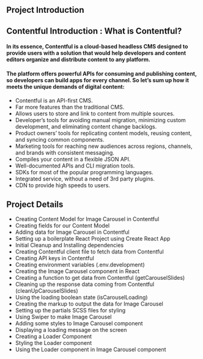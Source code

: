 ## Project Introduction

## Contentful Introduction : What is Contentful?

#### In its essence, Contentful is a cloud-based headless CMS designed to provide users with a solution that would help developers and content editors organize and distribute content to any platform.

#### The platform offers powerful APIs for consuming and publishing content, so developers can build apps for every channel. So let’s sum up how it meets the unique demands of digital content:

- Contentful is an API-first CMS.
- Far more features than the traditional CMS.
- Allows users to store and link to content from multiple sources.
- Developer’s tools for avoiding manual migration, minimizing custom development, and eliminating content change backlogs.
- Product owners’ tools for replicating content models, reusing content, and syncing common components.
- Marketing tools for reaching new audiences across regions, channels, and brands with consistent messaging.
- Compiles your content in a flexible JSON API.
- Well-documented APIs and CLI migration tools.
- SDKs for most of the popular programming languages.
- Integrated service, without a need of 3rd party plugins.
- CDN to provide high speeds to users.

## Project Details
- Creating Content Model  for Image Carousel in Contentful
- Creating fields for our Content Model
- Adding data for Image Carousel in Contentful
- Setting up a boilerplate React Project using Create React App
- Initial Cleanup and Installing dependencies
- Creating Contentful client file to fetch data from Contentful
- Creating API keys in Contentful
- Creating environment variables (.env.development)
- Creating the Image Carousel component in React
- Creating a function to get data from Contentful (getCarouselSlides)
- Cleaning up the response data coming from Contentful (cleanUpCarouselSlides)
- Using the loading boolean state (isCarouselLoading)
- Creating the markup to output the data for Image Carousel
- Setting up the partials SCSS files for styling
- Using Swiper to make Image Carousel
- Adding some styles to Image Carousel component
- Displaying a loading message on the screen 
- Creating a Loader Component
- Styling the Loader component
- Using the Loader component in Image Carousel component